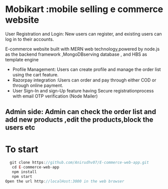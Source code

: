 # Mobikart :mobile selling e commerce website
User Registration and Login: New users can register, and existing users can log in to their accounts.

E-commerce website built with MERN web technology,powered by node.js
as the backend framework ,MongoDBserving database , and HBS
as template engine
- Profile Management: Users can create profile and manage the order list using the cart feature.
- Razorpay integration :Users can order and pay through either COD or through online payment.
- User Sign-In and sign-Up feature having Secure registrationprocess with email OTP verification (Node Mailer)

## Admin side: Admin can check the order list and add new products ,edit the products,block the users etc


# To start
```javascript
  git clone https://github.com/Anirudhv07/E-commerce-web-app.git
   cd E-commerce-web-app
   npm install
   npm start
Open the url http://localHost:3000 in the web browser


